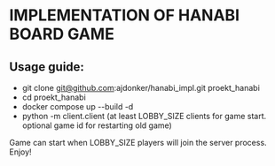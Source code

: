# IMPLEMENTATION OF HANABI BOARD GAME 
## Usage guide:
- git clone git@github.com:ajdonker/hanabi_impl.git proekt_hanabi
- cd proekt_hanabi
- docker compose up --build -d
- python -m client.client (at least LOBBY_SIZE clients for game start. optional game id for restarting old game)
 
Game can start when LOBBY_SIZE players will join the server process. Enjoy! 
